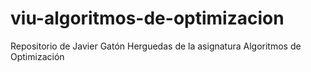 # viu-algoritmos-de-optimizacion
Repositorio de Javier Gatón Herguedas de la asignatura Algoritmos de Optimización
